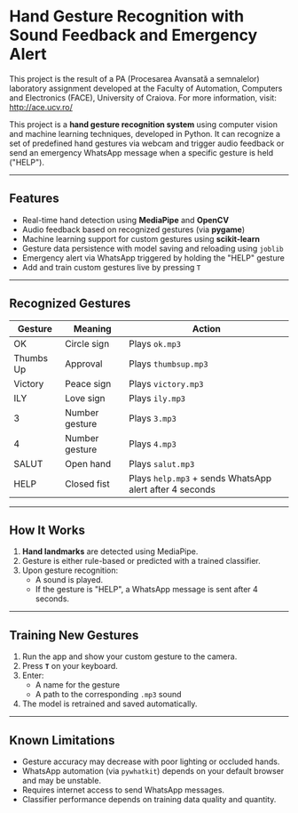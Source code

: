 #  Hand Gesture Recognition with Sound Feedback and Emergency Alert
  This project is the result of a PA (Procesarea Avansată a semnalelor) laboratory assignment developed at the Faculty of Automation, Computers and Electronics (FACE), University of Craiova.
For more information, visit: http://ace.ucv.ro/

  This project is a **hand gesture recognition system** using computer vision and machine learning techniques, developed in Python. It can recognize a set of predefined hand gestures via webcam and trigger audio feedback or send an emergency WhatsApp message when a specific gesture is held ("HELP").

---

## Features

-  Real-time hand detection using **MediaPipe** and **OpenCV**
-  Audio feedback based on recognized gestures (via **pygame**)
-  Machine learning support for custom gestures using **scikit-learn**
-  Gesture data persistence with model saving and reloading using `joblib`
-  Emergency alert via WhatsApp triggered by holding the "HELP" gesture
-  Add and train custom gestures live by pressing `T`

---

##  Recognized Gestures

| Gesture      | Meaning        | Action                       |
|--------------|----------------|------------------------------|
| OK           | Circle sign    | Plays `ok.mp3`               |
| Thumbs Up    | Approval       | Plays `thumbsup.mp3`         |
| Victory      | Peace sign     | Plays `victory.mp3`          |
| ILY          | Love sign      | Plays `ily.mp3`              |
| 3            | Number gesture | Plays `3.mp3`                |
| 4            | Number gesture | Plays `4.mp3`                |
| SALUT        | Open hand      | Plays `salut.mp3`            |
| HELP         | Closed fist    | Plays `help.mp3` + sends WhatsApp alert after 4 seconds |

---

## How It Works

1. **Hand landmarks** are detected using MediaPipe.
2. Gesture is either rule-based or predicted with a trained classifier.
3. Upon gesture recognition:
   - A sound is played.
   - If the gesture is "HELP", a WhatsApp message is sent after 4 seconds.

---

## Training New Gestures

1. Run the app and show your custom gesture to the camera.
2. Press **`T`** on your keyboard.
3. Enter:
   - A name for the gesture
   - A path to the corresponding `.mp3` sound
4. The model is retrained and saved automatically.

---

## Known Limitations

- Gesture accuracy may decrease with poor lighting or occluded hands.
- WhatsApp automation (via `pywhatkit`) depends on your default browser and may be unstable.
- Requires internet access to send WhatsApp messages.
- Classifier performance depends on training data quality and quantity.
